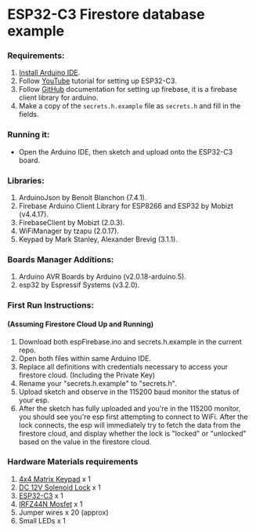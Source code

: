 # ESP32-C3 Firestore database example

### Requirements:
1. [Install Arduino IDE](https://www.arduino.cc/en/software).
2. Follow [YouTube](https://www.youtube.com/watch?v=md1uEOnau5k) tutorial for setting up ESP32-C3.
3. Follow [GitHub](https://github.com/mobizt/FirebaseClient) documentation for setting up firebase, it is a firebase client library for arduino.
4. Make a copy of the `secrets.h.example` file as `secrets.h` and fill in the fields.

### Running it:
* Open the Arduino IDE, then sketch and upload onto the ESP32-C3 board.

### Libraries:
1. ArduinoJson by Benoit Blanchon (7.4.1).
2. Firebase Arduino Client Library for ESP8266 and ESP32 by Mobizt (v4.4.17).
3. FirebaseClient by Mobizt (2.0.3).
4. WiFiManager by tzapu (2.0.17).
5. Keypad by Mark Stanley, Alexander Brevig (3.1.1).

### Boards Manager Additions:
1. Arduino AVR Boards by Arduino (v2.0.18-arduino.5).
2. esp32 by Espressif Systems (v3.2.0).

### First Run Instructions:
#### (Assuming Firestore Cloud Up and Running)

1. Download both espFirebase.ino and secrets.h.example in the current repo.
2. Open both files within same Arduino IDE. 
3. Replace all definitions with credentials necessary to access your firestore cloud. (Including the Private Key)
4. Rename your "secrets.h.example" to "secrets.h".
5. Upload sketch and observe in the 115200 baud monitor the status of your esp.
6. After the sketch has fully uploaded and you're in the 115200 monitor, you should see you're esp first attempting to connect to WiFi. After the lock connects, the esp will immediately try to fetch the data from the firestore cloud, and display whether the lock is "locked" or "unlocked" based on the value in the firestore cloud.

### Hardware Materials requirements
1. [4x4 Matrix Keypad](https://www.mouser.com/ProductDetail/Adafruit/3844?qs=qSfuJ%252Bfl%2Fd6WS5%252BJGim1hw%3D%3D&utm_source=electronicwings&utm_medium=referral&utm_campaign=mouser-componentlisting&_gl=1*1l8bxhz*_ga*MTcxNDc3NzEzMS4xNzQzNjM2NTI1*_ga_15W4STQT4T*MTc0MzYzNjUyNC4xLjEuMTc0MzYzNjUzOS40NS4wLjA.) x 1
2. [DC 12V Solenoid Lock](https://www.amazon.com/dp/B0D8BD6R35?&linkCode=sl1&tag=zlufy-20&linkId=2d5df078eda52bfc049c2a2ee22b0b35&language=en_US&ref_=as_li_ss_tl) x 1
3. [ESP32-C3](https://www.espressif.com/en/products/devkits) x 1
4. [IRFZ44N Mosfet](chrome-extension://efaidnbmnnnibpcajpcglclefindmkaj/https://www.infineon.com/dgdl/Infineon-IRFZ44N-DataSheet-v01_01-EN.pdf?fileId=5546d462533600a40153563b3a9f220d) x 1
5. Jumper wires x 20 (approx)
6. Small LEDs x 1
